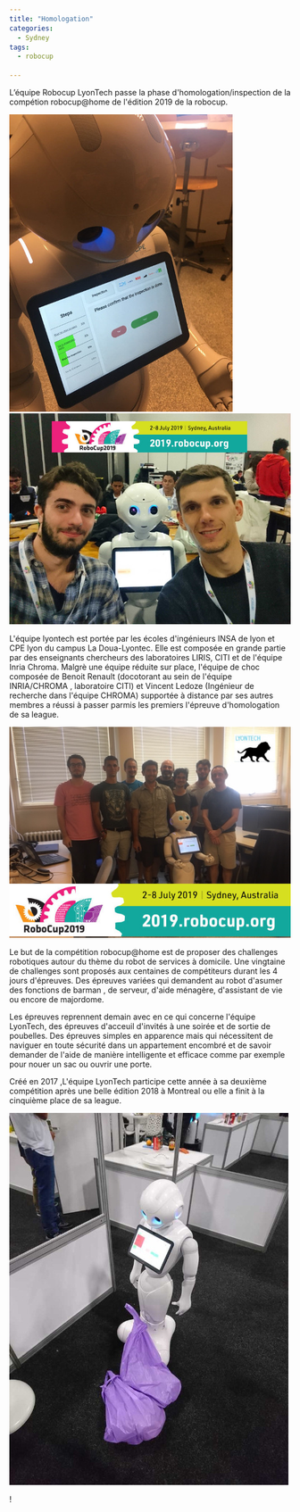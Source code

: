 ```yaml
---
title: "Homologation"
categories:
  - Sydney
tags:
  - robocup

---
```


L’équipe Robocup LyonTech passe la phase d'homologation/inspection de la compétion  robocup@home de l'édition 2019 de la robocup.


![robot](/assets/images/sydney2019/robot.jpg)
![reduce but efficient team present at sydney](/assets/images/sydney2019/benoit_vincent_s.jpg)


L'équipe lyontech  est portée par  les écoles d'ingénieurs  INSA de lyon et  CPE lyon du campus La Doua-Lyontec. Elle est composée en grande partie par des enseignants chercheurs  des laboratoires LIRIS, CITI et de l'équipe Inria Chroma.
Malgrè une équipe réduite sur place, l'équipe de choc composée de Benoit Renault (docotorant au sein de l'équipe INRIA/CHROMA , laboratoire CITI) et Vincent Ledoze (Ingénieur de recherche dans l'équipe CHROMA) supportée à distance par ses autres membres a réussi à passer parmis les premiers l'épreuve d'homologation de sa league.

![team](/assets/images/sydney2019/team_part.jpg)


Le but de la compétition robocup@home est de proposer des challenges robotiques autour du thème du robot de services à domicile. Une vingtaine de challenges sont proposés aux centaines de compétiteurs durant les 4 jours d'épreuves. Des épreuves variées qui demandent au robot  d'asumer des fonctions de barman ,  de serveur, d'aide ménagère, d'assistant de vie ou encore de  majordome.

Les épreuves reprennent demain avec en ce qui concerne l'équipe LyonTech, des épreuves d'acceuil d'invités à une soirée et de sortie de poubelles. Des épreuves simples en apparence mais qui nécessitent de naviguer en toute sécurité dans un appartement encombré et de savoir demander de l'aide de manière intelligente et efficace comme par exemple pour nouer un sac ou ouvrir une porte. 

Créé en 2017 ,L'équipe LyonTech participe cette année à sa deuxième compétition après une belle édition 2018 à Montreal ou elle a finit à la cinquième place de sa league.

![garbage](/assets/images/sydney2019/garbage_s.jpg)

<!--[garbage](/assets/images/sydney2019/poster.jpg) texte en commentaire -->!
